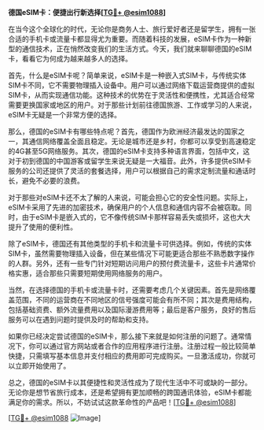 **德国eSIM卡：便捷出行新选择[[TG💪+ @esim1088](https://t.me/s/esim1088)]**

在当今这个全球化的时代，无论你是商务人士、旅行爱好者还是留学生，拥有一张合适的手机卡或流量卡都显得尤为重要。而随着科技的发展，eSIM卡作为一种新型的通信技术，正在悄然改变我们的生活方式。今天，我们就来聊聊德国的eSIM卡，看看它为何成为越来越多人的选择。

首先，什么是eSIM卡呢？简单来说，eSIM卡是一种嵌入式SIM卡，与传统实体SIM卡不同，它不需要物理插入设备中。用户可以通过网络下载运营商提供的虚拟SIM卡，从而实现通信功能。这种技术的优势在于灵活性和便携性，尤其适合经常需要更换国家或地区的用户。对于那些计划前往德国旅游、工作或学习的人来说，eSIM卡无疑是一个非常方便的选择。

那么，德国的eSIM卡有哪些特点呢？首先，德国作为欧洲经济最发达的国家之一，其通信网络覆盖全面且稳定。无论是城市还是乡村，你都可以享受到高速稳定的4G甚至5G网络服务。其次，德国的eSIM卡支持多种语言界面，包括中文，这对于初到德国的中国游客或留学生来说无疑是一大福音。此外，许多提供eSIM卡服务的公司还提供了灵活的套餐选择，用户可以根据自己的需求定制流量和通话时长，避免不必要的浪费。

对于那些对eSIM卡还不太了解的人来说，可能会担心它的安全性问题。实际上，eSIM卡采用了先进的加密技术，确保用户的个人信息和通信内容不会被窃取。同时，由于eSIM卡是嵌入式的，它不像传统SIM卡那样容易丢失或损坏，这也大大提升了使用的便利性。

除了eSIM卡，德国还有其他类型的手机卡和流量卡可供选择。例如，传统的实体SIM卡，虽然需要物理插入设备，但在某些情况下可能更适合那些不熟悉数字操作的人群。另外，还有一些专门针对短期访问用户的预付费流量卡，这些卡片通常价格实惠，适合那些只需要短期使用网络服务的用户。

当然，在选择德国的手机卡或流量卡时，还需要考虑几个关键因素。首先是网络覆盖范围，不同的运营商在不同地区的信号强度可能会有所不同；其次是费用结构，包括基础资费、额外流量费用以及国际漫游费用等；最后是客户服务，良好的售后服务可以在遇到问题时提供及时的帮助和支持。

如果你已经决定尝试德国的eSIM卡，那么接下来就是如何注册的问题了。通常情况下，你可以通过官方网站或者合作的应用程序进行注册。注册过程一般比较简单快捷，只需填写基本信息并支付相应的费用即可完成购买。一旦激活成功，你就可以立即开始使用了。

总之，德国的eSIM卡以其便捷性和灵活性成为了现代生活中不可或缺的一部分。无论你是想节省旅行成本，还是希望拥有更加顺畅的跨国通讯体验，eSIM卡都能满足你的需求。所以，不妨试试这款革命性的产品吧！[[TG💪+ @esim1088](https://t.me/s/esim1088)]

[[TG💪+ @esim1088](https://t.me/s/esim1088) ![Image](https://i.postimg.cc/4NQfJmqS/Snipaste-2025-05-13-00-14-12.png)]